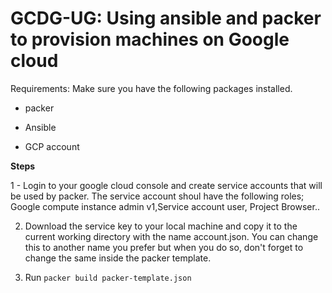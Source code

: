# GCDG-UG: Using ansible and packer to provision machines on Google cloud #

Requirements:
Make sure you have the following packages installed.
- packer

- Ansible

- GCP account

**Steps**

1 - Login to your google cloud console and create service accounts that will be used by packer. The service account shoul have the following roles; Google compute instance admin v1,Service account user, Project Browser..

2. Download the service key to your local machine and copy it to the current working directory with the name account.json. You can change this to another name you prefer but when you do so, don't forget to change the same inside the packer template.

3. Run `packer build packer-template.json`
